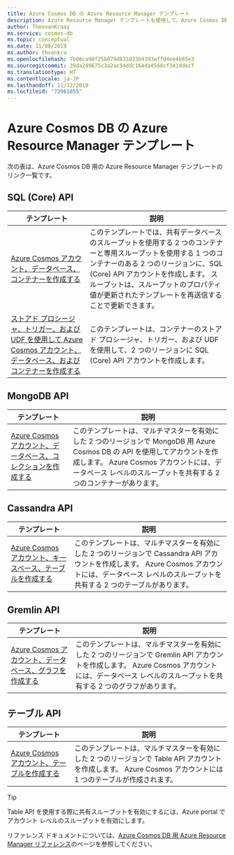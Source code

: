 ```yaml
---
title: Azure Cosmos DB の Azure Resource Manager テンプレート
description: Azure Resource Manager テンプレートを使用して、Azure Cosmos DB を作成および構成します。
author: TheovanKraay
ms.service: cosmos-db
ms.topic: conceptual
ms.date: 11/08/2019
ms.author: thvankra
ms.openlocfilehash: 7b08ca98f25b079d831033b9393effd4ee4b65e3
ms.sourcegitcommit: 39da2d9675c3a2ac54ddc164da4568cf341ddecf
ms.translationtype: HT
ms.contentlocale: ja-JP
ms.lasthandoff: 11/12/2019
ms.locfileid: "73961855"
---
```

# <a name="azure-resource-manager-templates-for-azure-cosmos-db"></a>Azure Cosmos DB の Azure Resource Manager テンプレート

次の表は、Azure Cosmos DB 用の Azure Resource Manager テンプレートのリンク一覧です。

## <a name="sql-core-api"></a>SQL (Core) API

|**テンプレート**|**説明**|
|---|---|
|[Azure Cosmos アカウント、データベース、コンテナーを作成する](manage-sql-with-resource-manager.md#create-resource) | このテンプレートでは、共有データベースのスループットを使用する 2 つのコンテナーと専用スループットを使用する 1 つのコンテナーのある 2 つのリージョンに、SQL (Core) API アカウントを作成します。 スループットは、スループットのプロパティ値が更新されたテンプレートを再送信することで更新できます。 |
|[ストアド プロシージャ、トリガー、および UDF を使用して Azure Cosmos アカウント、データベース、およびコンテナーを作成する](manage-sql-with-resource-manager.md#create-sproc) | このテンプレートは、コンテナーのストアド プロシージャ、トリガー、および UDF を使用して、2 つのリージョンに SQL (Core) API アカウントを作成します。 |

## <a name="mongodb-api"></a>MongoDB API

|**テンプレート**|**説明**|
|---| ---|
|[Azure Cosmos アカウント、データベース、コレクションを作成する](manage-mongodb-with-resource-manager.md#create-resource) | このテンプレートは、マルチマスターを有効にした 2 つのリージョンで MongoDB 用 Azure Cosmos DB の API を使用してアカウントを作成します。 Azure Cosmos アカウントには、データベース レベルのスループットを共有する 2 つのコンテナーがあります。 |

## <a name="cassandra-api"></a>Cassandra API

|**テンプレート**|**説明**|
|---| ---|
|[Azure Cosmos アカウント、キースペース、テーブルを作成する](manage-cassandra-with-resource-manager.md#create-resource) | このテンプレートは、マルチマスターを有効にした 2 つのリージョンで Cassandra API アカウントを作成します。 Azure Cosmos アカウントには、データベース レベルのスループットを共有する 2 つのテーブルがあります。 |

## <a name="gremlin-api"></a>Gremlin API

|**テンプレート**|**説明**|
|---| ---|
|[Azure Cosmos アカウント、データベース、グラフを作成する](manage-gremlin-with-resource-manager.md#create-resource) | このテンプレートは、マルチマスターを有効にした 2 つのリージョンで Gremlin API アカウントを作成します。 Azure Cosmos アカウントには、データベース レベルのスループットを共有する 2 つのグラフがあります。 |

## <a name="table-api"></a>テーブル API

|**テンプレート**|**説明**|
|---| ---|
|[Azure Cosmos アカウント、テーブルを作成する](manage-table-with-resource-manager.md#create-resource) | このテンプレートは、マルチマスターを有効にした 2 つのリージョンで Table API アカウントを作成します。 Azure Cosmos アカウントには 1 つのテーブルが作成されます。 |

> [!TIP]
> Table API を使用する際に共有スループットを有効にするには、Azure portal でアカウント レベルのスループットを有効にします。

リファレンス ドキュメントについては、[Azure Cosmos DB 用 Azure Resource Manager リファレンス](/azure/templates/microsoft.documentdb/allversions)のページを参照してください。
